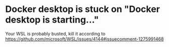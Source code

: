 # Docker desktop is stuck on "Docker desktop is starting..."

Your WSL is probably busted, kill it according to
https://github.com/microsoft/WSL/issues/4144#issuecomment-1275991468
